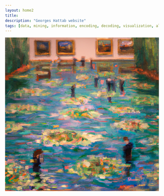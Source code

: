 ```yaml
---
layout: home2
title:
description: "Georges Hattab website"
tags: [data, mining, information, encoding, decoding, visualization, algorithm, responsive, research, meaning, design]
---
```


![](/images/index.png "As finite creatures who think and feel, we can create islands of meaning in the sea of information")

<br>
